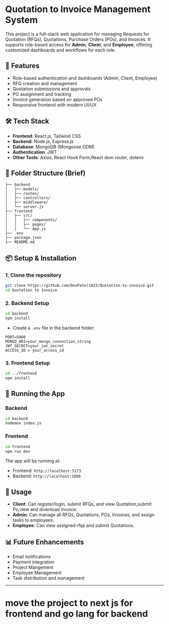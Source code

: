 # Quotation to Invoice Management System

This project is a full-stack web application for managing Requests for Quotation (RFQs), Quotations, Purchase Orders (POs), and Invoices. It supports role-based access for **Admin**, **Client**, and **Employee**, offering customized dashboards and workflows for each role.

## 🚀 Features

- Role-based authentication and dashboards (Admin, Client, Employee)
- RFQ creation and management
- Quotation submissions and approvals
- PO assignment and tracking
- Invoice generation based on approved POs
- Responsive frontend with modern UI/UX

## 🛠️ Tech Stack

- **Frontend**: React.js, Tailwind CSS
- **Backend**: Node.js, Express.js
- **Database**: MongoDB (Mongoose ODM)
- **Authentication**: JWT
- **Other Tools**: Axios, React Hook Form,React dom router, dotenv

## 📁 Folder Structure (Brief)

```
├── backend
│   ├── models/
│   ├── routes/
│   ├── controllers/
│   ├── middleware/
│   └── server.js
├── frontend
│   ├── src/
│   │   ├── components/
│   │   ├── pages/
│   │   └── App.js
├── .env
├── package.json
├── README.md
```

## 📦 Setup & Installation

### 1. Clone the repository

```bash
git clone https://github.com/DevPatel1023/Quotation-to-invoice.git
cd Quotation to Invoice
```

### 2. Backend Setup

```bash
cd backend
npm install
```

- Create a `.env` file in the backend folder:

```
PORT=5000
MONGO_URI=your_mongo_connection_string
JWT_SECRET=your_jwt_secret
ACCESS_ID = your_access_id
```

### 3. Frontend Setup

```bash
cd ../frontend
npm install
```


## 🏃 Running the App

### Backend

```bash
cd backend
nodemon index.js
```

### Frontend

```bash
cd frontend
npm run dev
```

The app will be running at:  
- Frontend: `http://localhost:5173`  
- Backend: `http://localhost:3000`

## 📌 Usage

- **Client**: Can register/login, submit RFQs, and view Quotation,submit Po,view and download Invoice.
- **Admin**: Can manage all RFQs, Quotations, POs, Invoices, and assign tasks to employees.
- **Employee**: Can view assigned rfqs and submit Quotations.

## 📊 Future Enhancements

- Email notifications
- Payment integration
- Project Mangement
- Employee Management
- Task distribution and management

---

# move the project to next js for frontend and go lang for backend  